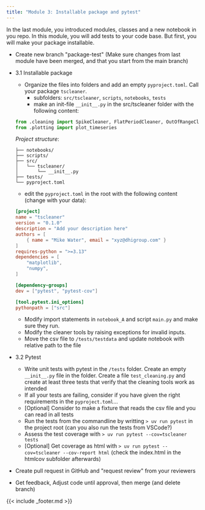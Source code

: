 ```yaml
---
title: "Module 3: Installable package and pytest"
---
```


In the last module, you introduced modules, classes and a new notebook in you repo. In this module, you will add tests to your code base. But first, you will make your package installable.

- Create new branch "package-test" (Make sure changes from last module have been merged, and that you start from the main branch)
- 3.1 Installable package
    - Organize the files into folders and add an empty `pyproject.toml`. Call your package `tscleaner`.
        - subfolders: `src/tscleaner`, `scripts`, `notebooks`, `tests`
        - make an init-file `__init__.py` in the src/tscleaner folder with the following content: 

    ```python
    from .cleaning import SpikeCleaner, FlatPeriodCleaner, OutOfRangeCleaner
    from .plotting import plot_timeseries
    ```

    *Project structure*:

    ```
    ├── notebooks/
    ├── scripts/
    ├── src/
    │   └── tscleaner/
    │       └── __init__.py
    ├── tests/
    └── pyproject.toml
    ```

    - edit the `pyproject.toml` in the root with the following content (change with your data):

    ```toml
    [project]
    name = "tscleaner"
    version = "0.1.0"
    description = "Add your description here"
    authors = [
        { name = "Mike Water", email = "xyz@dhigroup.com" }
    ]
    requires-python = ">=3.13"
    dependencies = [
        "matplotlib",
        "numpy",
    ]

    [dependency-groups]
    dev = ["pytest", "pytest-cov"]

    [tool.pytest.ini_options]
    pythonpath = ["src"]
    ```

    - Modify import statements in `notebook_A` and script `main.py` and make sure they run.
    - Modify the cleaner tools by raising exceptions for invalid inputs.
    - Move the csv file to `/tests/testdata` and update notebook with relative path to the file
- 3.2 Pytest
    - Write unit tests with pytest in the `/tests` folder. Create an empty `__init__.py` file in the folder. Create a file `test_cleaning.py` and create at least three tests that verify that the cleaning tools work as intended
    - If all your tests are failing, consider if you have given the right requirements in the `pyproject.toml`... 
    - [Optional] Consider to make a fixture that reads the csv file and you can read in all tests
    - Run the tests from the commandline by writting `> uv run pytest` in the project root (can you also run the tests from VSCode?)
    - Assess the test coverage with `> uv run pytest --cov=tscleaner tests`
    - [Optional] Get coverage as html with `> uv run pytest --cov=tscleaner --cov-report html` (check the index.html in the htmlcov subfolder afterwards)
- Create pull request in GitHub and "request review" from your reviewers
- Get feedback, Adjust code until approval, then merge (and delete branch)

{{< include _footer.md >}}